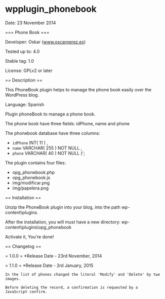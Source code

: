 wpplugin_phonebook
==================
Date: 23 November 2014

=== Phone Book ===

Developer: Oskar  (www.oscarperez.es)

Tested up to: 4.0

Stable tag: 1.0

License: GPLv2 or later

== Description ==

This PhoneBook plugin helps to manage the phone book easily over the WordPress blog.

Language: Spanish

Plugin phoneBook to manage a phone book.

The phone book have three fields: idPhone, name and phone

The phonebook database have three columns:
- `idPhone` INT( 11 ) , 
- `name` VARCHAR( 255 ) NOT NULL , 
- `phone` VARCHAR( 40 ) NOT NULL )';

The plugin contains four files:
- opg_phonebook.php
- opg_phonebook.js
- img/modificar.png
- img/papelera.png


== Installation ==

Unzip the PhoneBook plugin into your blog, into the path wp-content\plugins.

After the installation, you will must have a new directory: wp-content\plugins\opg_phonebook

Activate it, 
You're done!

== Changelog ==

= 1.0.0 = *Release Date - 23rd November, 2014

= 1.1.0 = *Release Date - 2rd January, 2015

    In the list of phones changed the literal 'Modify' and 'Delete' by two images.

    Before deleting the record, a confirmation is requested by a JavaScript confirm.